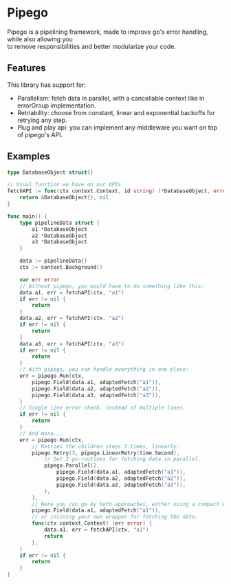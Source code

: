 # Pipego

Pipego is a pipelining framework, made to improve go's error handling, while also allowing you \
to remove responsibilities and better modularize your code.

## Features

This library has support for:
* Parallelism: fetch data in parallel, with a cancellable context like in errorGroup implementation.
* Retriability: choose from constant, linear and exponential backoffs for retrying any step.
* Plug and play api: you can implement any middleware you want on top of pipego's API.

## Examples

```go
type DatabaseObject struct{}

// Usual function we have on our APIs
fetchAPI := func(ctx context.Context, id string) (*DatabaseObject, error) {
	return &DatabaseObject{}, nil
}

func main() {
	type pipelineData struct {
		a1 *DatabaseObject
		a2 *DatabaseObject
		a3 *DatabaseObject
	}

	data := pipelineData{}
	ctx := context.Background()

	var err error
	// Without pipego, you would have to do something like this:
	data.a1, err = fetchAPI(ctx, "a1")
	if err != nil {
		return
	}
	data.a2, err = fetchAPI(ctx, "a2")
	if err != nil {
		return
	}
	data.a3, err = fetchAPI(ctx, "a3")
	if err != nil {
		return
	}
	// With pipego, you can handle everything in one place:
	err = pipego.Run(ctx,
		pipego.Field(data.a1, adaptedFetch("a1")),
		pipego.Field(data.a2, adaptedFetch("a2")),
		pipego.Field(data.a3, adaptedFetch("a3")),
	)
	// Single line error check, instead of multiple lines.
	if err != nil {
		return
	}
	// And more...
	err = pipego.Run(ctx,
		// Retries the children steps 3 times, linearly.
		pipego.Retry(3, pipego.LinearRetry(time.Second),
			// Set 2 go-routines for fetching data in parallel.
			pipego.Parallel(2,
				pipego.Field(data.a1, adaptedFetch("a1")),
				pipego.Field(data.a2, adaptedFetch("a2")),
				pipego.Field(data.a3, adaptedFetch("a3")),
			),
		),
		// Here you can go by both approaches, either using a compact wrapped version
		pipego.Field(data.a1, adaptedFetch("a1")),
		// or inlining your own wrapper for fetching the data.
		func(ctx context.Context) (err error) {
			data.a1, err = fetchAPI(ctx, "a1")
			return
		},
	)
	if err != nil {
		return
	}
}
```